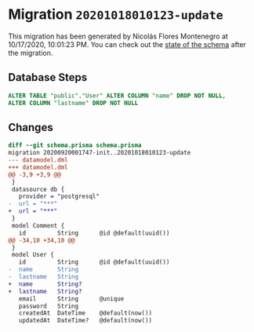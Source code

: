 # Migration `20201018010123-update`

This migration has been generated by Nicolás Flores Montenegro at 10/17/2020, 10:01:23 PM.
You can check out the [state of the schema](./schema.prisma) after the migration.

## Database Steps

```sql
ALTER TABLE "public"."User" ALTER COLUMN "name" DROP NOT NULL,
ALTER COLUMN "lastname" DROP NOT NULL
```

## Changes

```diff
diff --git schema.prisma schema.prisma
migration 20200920001747-init..20201018010123-update
--- datamodel.dml
+++ datamodel.dml
@@ -3,9 +3,9 @@
 }
 datasource db {
   provider = "postgresql"
-  url = "***"
+  url = "***"
 }
 model Comment {
   id         String      @id @default(uuid())
@@ -34,10 +34,10 @@
 }
 model User {
   id         String      @id @default(uuid())
-  name       String
-  lastname   String
+  name       String?
+  lastname   String?
   email      String      @unique
   password   String
   createdAt  DateTime    @default(now())
   updatedAt  DateTime?   @default(now())
```


